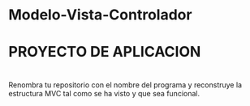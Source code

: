 # Modelo-Vista-Controlador
# 
# 
# PROYECTO DE APLICACION
# 
# 
###
Renombra tu repositorio con el nombre del programa y reconstruye la estructura MVC
tal como se ha visto y que sea funcional.
###
